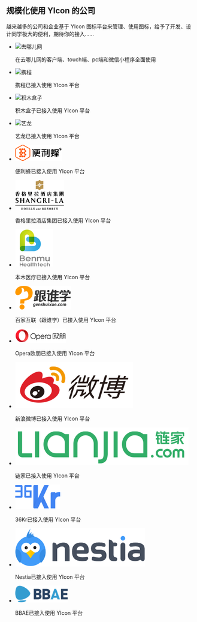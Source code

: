 ## 规模化使用 YIcon 的公司

越来越多的公司和企业基于 YIcon 图标平台来管理、使用图标，给予了开发、设计同学极大的便利，期待你的接入……

* ![去哪儿网](http://source.qunarzz.com/common/hf/logo.png)

    在去哪儿网的客户端、touch端、pc端和微信小程序全面使用

* ![携程](http://www.doyoe.com/pimg/ctrip.png)

    携程已接入使用 YIcon 平台

* ![积木盒子](http://www.doyoe.com/pimg/jimu.png)

    积木盒子已接入使用 YIcon 平台

* ![艺龙](http://wx3.sinaimg.cn/small/c4b5f11bly1fegv0jylc0j203u01kdfp.jpg)

    艺龙已接入使用 YIcon 平台

* ![便利蜂](images/bianlifeng.png)

    便利蜂已接入使用 YIcon 平台

* ![香格里拉酒店集团](images/shangri-la.png)

    香格里拉酒店集团已接入使用 YIcon 平台

* ![本木医疗](images/benmu.png)

    本木医疗已接入使用 YIcon 平台

* ![百家互联（跟谁学）](images/genshuixue.png)

    百家互联（跟谁学）已接入使用 YIcon 平台

* ![Opera欧朋](images/opera.png)

    Opera欧朋已接入使用 YIcon 平台

* ![新浪微博](images/weibo.png)

    新浪微博已接入使用 YIcon 平台

* ![链家](images/lianjia.png)

    链家已接入使用 YIcon 平台

* ![36Kr](images/36kr.png)

    36Kr已接入使用 YIcon 平台

* ![Nestia](images/nestia.png)

    Nestia已接入使用 YIcon 平台

* ![BBAE](images/bbae.png)

    BBAE已接入使用 YIcon 平台
